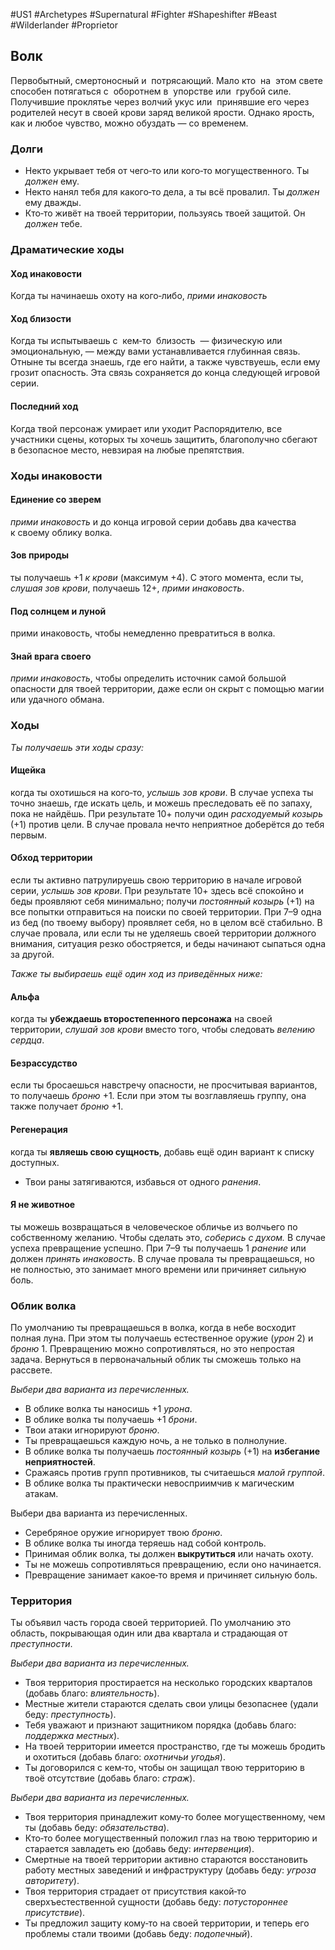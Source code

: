 #US1 #Archetypes #Supernatural #Fighter #Shapeshifter #Beast #Wilderlander #Proprietor 

## Волк
Первобытный, смертоносный и  потрясающий. Мало кто  на  этом свете способен потягаться с  оборотнем в  упорстве или  грубой силе. Получившие проклятье через волчий укус или  принявшие его через родителей несут в своей крови заряд великой ярости. Однако ярость, как и любое чувство, можно обуздать — со временем.

### Долги
- Некто укрывает тебя от чего‑то или кого‑то могущественного. Ты *должен* ему. 
- Некто нанял тебя для какого‑то дела, а ты всё провалил. Ты *должен* ему дважды. 
- Кто‑то живёт на твоей территории, пользуясь твоей защитой. Он *должен* тебе.

### Драматические ходы
#### Ход инаковости 
Когда ты начинаешь охоту на кого‑либо, *прими инаковость*

#### Ход близости
Когда ты испытываешь с  кем‑то  близость  — физическую или  эмоциональную, — между вами устанавливается глубинная связь. Отныне ты всегда знаешь, где его найти, а также чувствуешь, если ему грозит опасность. Эта связь сохраняется до конца следующей игровой серии.

#### Последний ход
Когда твой персонаж умирает или уходит Распорядителю, все участники сцены, которых ты хочешь защитить, благополучно сбегают в безопасное место, невзирая на любые препятствия.


### Ходы инаковости

#### Единение со зверем
*прими инаковость* и до конца игровой серии добавь два качества к своему облику волка. 

#### Зов природы
ты получаешь +1 *к крови* (максимум +4). С этого момента, если ты, *слушая зов крови*, получаешь 12+, *прими инаковость*.
#### Под солнцем и луной
прими инаковость, чтобы немедленно превратиться в волка. 

#### Знай врага своего
*прими инаковость*, чтобы определить источник самой большой опасности для твоей территории, даже если он скрыт с помощью магии или удачного обмана.

### Ходы
*Ты получаешь эти ходы сразу:* 
#### Ищейка
когда ты охотишься на кого‑то, *услышь зов крови*. В случае успеха ты точно знаешь, где искать цель, и можешь преследовать её по запаху, пока не найдёшь. При результате 10+ получи один *расходуемый козырь* (+1) против цели. В случае провала нечто неприятное доберётся до тебя первым. 

#### Обход территории
если ты активно патрулируешь свою территорию в начале игровой серии, *услышь зов крови*. При результате 10+ здесь всё спокойно и беды проявляют себя минимально; получи *постоянный козырь* (+1) на все попытки отправиться на поиски по своей территории. При 7–9 одна из бед (по твоему выбору) проявляет себя, но в целом всё стабильно. В случае провала, или если ты не уделяешь своей территории должного внимания, ситуация резко обостряется, и беды начинают сыпаться одна за другой. 

*Также ты выбираешь ещё один ход из приведённых ниже:* 
#### Альфа
когда ты **убеждаешь второстепенного персонажа** на своей территории, *слушай зов крови* вместо того, чтобы следовать *велению сердца*. 

#### Безрассудство
если ты бросаешься навстречу опасности, не просчитывая вариантов, то получаешь *броню* +1. Если при этом ты возглавляешь группу, она также получает *броню* +1. 

#### Регенерация
когда ты **являешь свою сущность**, добавь ещё один вариант к списку доступных. 
- Твои раны затягиваются, избавься от одного *ранения*. 

#### Я не животное
ты можешь возвращаться в человеческое обличье из волчьего по собственному желанию. Чтобы сделать это, *соберись с духом.* В случае успеха превращение успешно. При 7–9 ты получаешь 1 *ранение* или должен *принять инаковость*. В случае провала ты превращаешься, но не полностью, это занимает много времени или причиняет сильную боль.

### Облик волка
По  умолчанию ты превращаешься в  волка, когда в  небе восходит полная луна. При  этом ты получаешь естественное оружие (*урон* 2) и *броню* 1. Превращению можно сопротивляться, но это непростая задача. Вернуться в  первоначальный облик ты сможешь только на  рассвете. 

*Выбери два варианта из перечисленных.* 
- В облике волка ты наносишь +1 *урона*. 
- В облике волка ты получаешь +1 *брони*. 
- Твои атаки игнорируют *броню*. 
- Ты превращаешься каждую ночь, а не только в полнолуние. 
- В облике волка ты получаешь *постоянный козырь* (+1) на **избегание неприятностей**. 
- Сражаясь против групп противников, ты считаешься *малой группой*. 
- В облике волка ты практически невосприимчив к магическим атакам. 

Выбери два варианта из перечисленных. 
- Серебряное оружие игнорирует твою *броню*. 
- В облике волка ты иногда теряешь над собой контроль. 
- Принимая облик волка, ты должен **выкрутиться** или начать охоту. 
- Ты не можешь сопротивляться превращению, если оно начинается. 
- Превращение занимает какое‑то время и причиняет сильную боль.

### Территория
Ты объявил часть города своей территорией. По умолчанию это область, покрывающая один или два квартала и страдающая от *преступности*.

*Выбери два варианта из перечисленных.*
- Твоя территория простирается на несколько городских кварталов (добавь благо: *влиятельность*). 
- Местные жители стараются сделать свои улицы безопаснее (удали беду: *преступность*). 
- Тебя уважают и признают защитником порядка (добавь благо: *поддержка местных*). 
- На твоей территории имеется пространство, где ты можешь бродить и охотиться (добавь благо: *охотничьи угодья*). 
- Ты договорился с кем‑то, чтобы он защищал твою территорию в твоё отсутствие (добавь благо: *страж*). 

*Выбери два варианта из перечисленных.* 
- Твоя территория принадлежит кому‑то более могущественному, чем ты (добавь беду: *обязательства*). 
- Кто‑то более могущественный положил глаз на твою территорию и старается завладеть ею (добавь беду: *интервенция*). 
- Смертные на твоей территории активно стараются восстановить работу местных заведений и инфраструктуру (добавь беду: *угроза авторитету*). 
- Твоя территория страдает от присутствия какой‑то сверхъестественной сущности (добавь беду: *потустороннее присутствие*). 
- Ты предложил защиту кому‑то на своей территории, и теперь его проблемы стали твоими (добавь беду: *подопечный*).